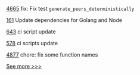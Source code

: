 
[4665](https://github.com/hyperledger/iroha/pull/4665) fix: Fix test `generate_peers_deterministically`

[161](https://github.com/hyperledger-labs/microfab/pull/161) Update dependencies for Golang and Node

[643](https://github.com/hyperledger-labs/fabric-token-sdk/pull/643) ci script update

[578](https://github.com/hyperledger-labs/fabric-smart-client/pull/578) ci scripts update

[4877](https://github.com/hyperledger/fabric/pull/4877) chore: fix some function names


[See more >>>](https://start-here.hyperledger.org/pull-requests)
